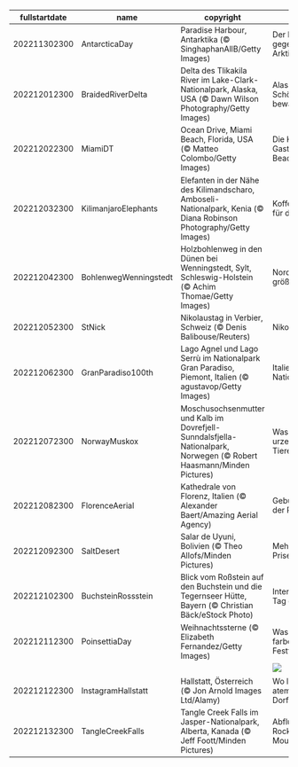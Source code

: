 |fullstartdate|name|copyright|title|image|
|--|--|--|--|--|
202211302300|AntarcticaDay|Paradise Harbour, Antarktika (© SinghaphanAllB/Getty Images)|Der Kontinent gegenüber der Arktis|![](/de-DE/2022/12/202211302300AntarcticaDay.jpg)|
202212012300|BraidedRiverDelta|Delta des Tlikakila River im Lake-Clark-Nationalpark, Alaska, USA (© Dawn Wilson Photography/Getty Images)|Alaskas Schönheit bewahren|![](/de-DE/2022/12/202212012300BraidedRiverDelta.jpg)|
202212022300|MiamiDT|Ocean Drive, Miami Beach, Florida, USA (© Matteo Colombo/Getty Images)|Die Kunstwelt zu Gast in Miami Beach|![](/de-DE/2022/12/202212022300MiamiDT.jpg)|
202212032300|KilimanjaroElephants|Elefanten in der Nähe des Kilimandscharo, Amboseli-Nationalpark, Kenia (© Diana Robinson Photography/Getty Images)|Koffer gepackt für die Reise|![](/de-DE/2022/12/202212032300KilimanjaroElephants.jpg)|
202212042300|BohlenwegWenningstedt|Holzbohlenweg in den Dünen bei Wenningstedt, Sylt, Schleswig-Holstein (© Achim Thomae/Getty Images)|Nordfrieslands größte Insel|![](/de-DE/2022/12/202212042300BohlenwegWenningstedt.jpg)|
202212052300|StNick|Nikolaustag in Verbier, Schweiz (© Denis Balibouse/Reuters)|Nikolaus-Slalom|![](/de-DE/2022/12/202212052300StNick.jpg)|
202212062300|GranParadiso100th|Lago Agnel und Lago Serrù im Nationalpark Gran Paradiso, Piemont, Italien (© agustavop/Getty Images)|Italiens ältester Nationalpark|![](/de-DE/2022/12/202212062300GranParadiso100th.jpg)|
202212072300|NorwayMuskox|Moschusochsenmutter und Kalb im Dovrefjell-Sunndalsfjella-Nationalpark, Norwegen (© Robert Haasmann/Minden Pictures)|Was sind das für urzeitliche Tiere?|![](/de-DE/2022/12/202212072300NorwayMuskox.jpg)|
202212082300|FlorenceAerial|Kathedrale von Florenz, Italien (© Alexander Baert/Amazing Aerial Agency)|Geburtsstätte der Renaissance|![](/de-DE/2022/12/202212082300FlorenceAerial.jpg)|
202212092300|SaltDesert|Salar de Uyuni, Bolivien (© Theo Allofs/Minden Pictures)|Mehr als eine Prise Salz|![](/de-DE/2022/12/202212092300SaltDesert.jpg)|
202212102300|BuchsteinRossstein|Blick vom Roßstein auf den Buchstein und die Tegernseer Hütte, Bayern (© Christian Bäck/eStock Photo)|Internationaler Tag der Berge|![](/de-DE/2022/12/202212102300BuchsteinRossstein.jpg)|
202212112300|PoinsettiaDay|Weihnachtssterne (© Elizabeth Fernandez/Getty Images)|Was sind das für farbenfrohe Festtagsblumen?|![](/de-DE/2022/12/202212112300PoinsettiaDay.jpg)|
||||![](/de-DE/2022/12/.jpg)|
202212122300|InstagramHallstatt|Hallstatt, Österreich (© Jon Arnold Images Ltd/Alamy)|Wo liegt dieses atemberaubende Dorf?|![](/de-DE/2022/12/202212122300InstagramHallstatt.jpg)|
202212132300|TangleCreekFalls|Tangle Creek Falls im Jasper-Nationalpark, Alberta, Kanada (© Jeff Foott/Minden Pictures)|Abfluss der Rocky Mountains|![](/de-DE/2022/12/202212132300TangleCreekFalls.jpg)|

